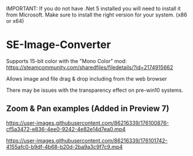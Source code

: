 IMPORTANT: If you do not have .Net 5 installed you will need to install it from Microsoft. Make sure to install the right version for your system. (x86 or x64)

# SE-Image-Converter
Supports 15-bit color with the "Mono Color" mod: https://steamcommunity.com/sharedfiles/filedetails/?id=2174915662

Allows image and file drag & drop including from the web browser

There may be issues with the transparency effect on pre-win10 systems.

## Zoom & Pan examples (Added in Preview 7)

https://user-images.githubusercontent.com/86216339/176100876-cf5a3472-e836-4ee0-9242-4e82e14d7ea0.mp4

https://user-images.githubusercontent.com/86216339/176101742-4155afc0-b9df-4b68-b20d-2ba9a3c9f7c9.mp4
